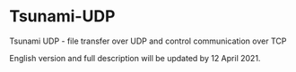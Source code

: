 # Tsunami-UDP
Tsunami UDP - file transfer over UDP and control communication over TCP 

English version and full description will be updated by 12 April 2021.

